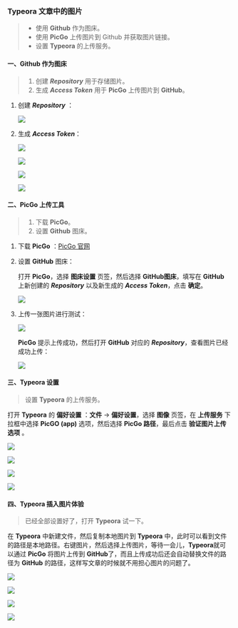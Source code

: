 ### Typeora 文章中的图片

> - 使用 **Github** 作为图床。
> - 使用 **PicGo** 上传图片到 Github 并获取图片链接。
> - 设置 **Typeora** 的上传服务。



#### 一、Github 作为图床

> 1. 创建 ***Repository*** 用于存储图片。
> 2. 生成 ***Access Token*** 用于 **PicGo** 上传图片到 **GitHub**。

1. 创建 ***Repository*** ：

   ![](https://cdn.jsdelivr.net/gh/TangBunao/picture-library/img/20210629101851.png)

   

2. 生成 ***Access Token***：

   ![](https://cdn.jsdelivr.net/gh/TangBunao/picture-library/img/20210629102114.png)

   

   ![](https://cdn.jsdelivr.net/gh/TangBunao/picture-library/img/20210629102115.png)

   

   ![](https://cdn.jsdelivr.net/gh/TangBunao/picture-library/img/20210629102116.png)

   


   ![](https://cdn.jsdelivr.net/gh/TangBunao/picture-library/img/20210629102117.png)

#### 二、PicGo 上传工具

> 1. 下载 **PicGo**。
> 2. 设置 **Github** 图床。

1. 下载 **PicGo** ：[PicGo 官网](https://molunerfinn.com/PicGo/)

2. 设置 **GitHub** 图床：

   打开 **PicGo**，选择 **图床设置** 页签，然后选择 **GitHub图床**，填写在 **GitHub** 上新创建的 ***Repository*** 以及新生成的 ***Access Token***，点击 **确定**。

   ![](https://cdn.jsdelivr.net/gh/TangBunao/picture-library/img/20210629102757.png)

3. 上传一张图片进行测试：

   ![](https://cdn.jsdelivr.net/gh/TangBunao/picture-library/img/20210629102934.png)

   

   **PicGo** 提示上传成功，然后打开 **GitHub** 对应的 ***Repository***，查看图片已经成功上传：

   ![](https://cdn.jsdelivr.net/gh/TangBunao/picture-library/img/20210629103244.png)

#### 三、Typeora 设置

> 设置 **Typeora** 的上传服务。

打开 **Typeora** 的 **偏好设置** ：**文件** -> **偏好设置**，选择 **图像** 页签，在 **上传服务** 下拉框中选择 **PicGO (app)** 选项，然后选择 **PicGo 路径**，最后点击 **验证图片上传选项** 。

![](https://cdn.jsdelivr.net/gh/TangBunao/picture-library/img/20210629103655.png)


![](https://cdn.jsdelivr.net/gh/TangBunao/picture-library/img/20210629104103.png)


![](https://cdn.jsdelivr.net/gh/TangBunao/picture-library/img/20210629104201.png)

![](https://cdn.jsdelivr.net/gh/TangBunao/picture-library/img/20210629105409.png)



#### 四、Typeora 插入图片体验

> 已经全部设置好了，打开 **Typeora** 试一下。

在 **Typeora** 中新建文件，然后复制本地图片到 **Typeora** 中，此时可以看到文件的路径是本地路径。右键图片，然后选择上传图片，等待一会儿，**Typeora**就可以通过 **PicGo** 将图片上传到 **GitHub**了，而且上传成功后还会自动替换文件的路径为 **GitHub** 的路径，这样写文章的时候就不用担心图片的问题了。

![](https://cdn.jsdelivr.net/gh/TangBunao/picture-library/img/20210629104932.png)


![](https://cdn.jsdelivr.net/gh/TangBunao/picture-library/img/20210629105258.png)


![](https://cdn.jsdelivr.net/gh/TangBunao/picture-library/img/20210629105323.png)


![](https://cdn.jsdelivr.net/gh/TangBunao/picture-library/img/20210629105352.png)
